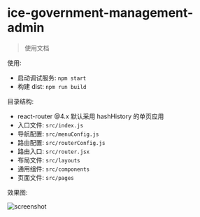 # ice-government-management-admin

> 使用文档

使用:

- 启动调试服务: `npm start`
- 构建 dist: `npm run build`

目录结构:

- react-router @4.x 默认采用 hashHistory 的单页应用
- 入口文件: `src/index.js`
- 导航配置: `src/menuConfig.js`
- 路由配置: `src/routerConfig.js`
- 路由入口: `src/router.jsx`
- 布局文件: `src/layouts`
- 通用组件: `src/components`
- 页面文件: `src/pages`

效果图:

![screenshot](https://img.alicdn.com/tfs/TB1CXaEhkvoK1RjSZFNXXcxMVXa-2860-1520.png)
